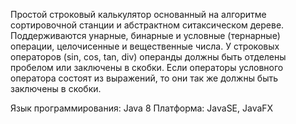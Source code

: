 Простой строковый калькулятор основанный на алгоритме сортировочной станции и абстрактном ситаксическом дереве.
Поддерживаются унарные, бинарные и условные (тернарные) операции, целочисенные и вещественные числа.
У строковых операторов (sin, cos, tan, div) операнды должны быть отделены пробелом или заключены в скобки.
Если операторы условного оператора состоят из выражений, то они так же должны быть заключены в скобки.

Язык программирования: Java 8 
Платформа: JavaSE, JavaFX
